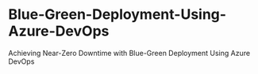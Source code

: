 # Blue-Green-Deployment-Using-Azure-DevOps
Achieving Near-Zero Downtime with Blue-Green Deployment Using Azure DevOps
